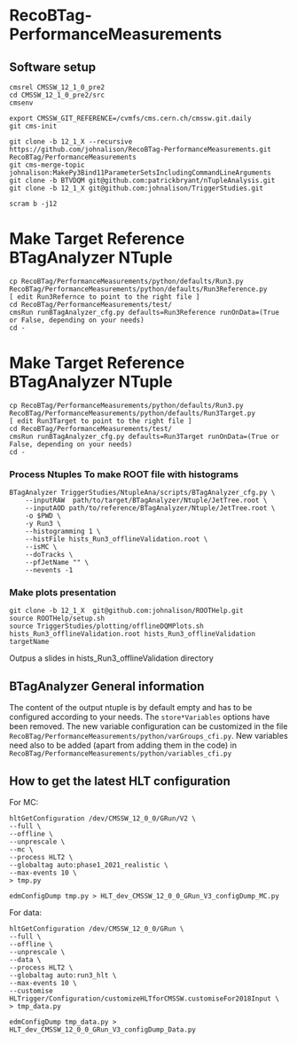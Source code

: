 # RecoBTag-PerformanceMeasurements

## Software setup

```
cmsrel CMSSW_12_1_0_pre2
cd CMSSW_12_1_0_pre2/src
cmsenv

export CMSSW_GIT_REFERENCE=/cvmfs/cms.cern.ch/cmssw.git.daily
git cms-init

git clone -b 12_1_X --recursive https://github.com/johnalison/RecoBTag-PerformanceMeasurements.git RecoBTag/PerformanceMeasurements
git cms-merge-topic johnalison:MakePy3Bind11ParameterSetsIncludingCommandLineArguments
git clone -b BTVDQM git@github.com:patrickbryant/nTupleAnalysis.git
git clone -b 12_1_X git@github.com:johnalison/TriggerStudies.git

scram b -j12

```


# Make Target Reference BTagAnalyzer NTuple
```
cp RecoBTag/PerformanceMeasurements/python/defaults/Run3.py RecoBTag/PerformanceMeasurements/python/defaults/Run3Reference.py 
[ edit Run3Refernce to point to the right file ]
cd RecoBTag/PerformanceMeasurements/test/
cmsRun runBTagAnalyzer_cfg.py defaults=Run3Reference runOnData=(True or False, depending on your needs) 
cd -
```

# Make Target Reference BTagAnalyzer NTuple
```
cp RecoBTag/PerformanceMeasurements/python/defaults/Run3.py RecoBTag/PerformanceMeasurements/python/defaults/Run3Target.py 
[ edit Run3Target to point to the right file ]
cd RecoBTag/PerformanceMeasurements/test/
cmsRun runBTagAnalyzer_cfg.py defaults=Run3Target runOnData=(True or False, depending on your needs) 
cd -
```

### Process Ntuples To make ROOT file with histograms

```
BTagAnalyzer TriggerStudies/NtupleAna/scripts/BTagAnalyzer_cfg.py \
    --inputRAW  path/to/target/BTagAnalyzer/Ntuple/JetTree.root \
    --inputAOD path/to/reference/BTagAnalyzer/Ntuple/JetTree.root \
    -o $PWD \
    -y Run3 \
    --histogramming 1 \
    --histFile hists_Run3_offlineValidation.root \
    --isMC \
    --doTracks \
    --pfJetName "" \ 
    --nevents -1
```



### Make plots presentation
``` 
git clone -b 12_1_X  git@github.com:johnalison/ROOTHelp.git
source ROOTHelp/setup.sh
source TriggerStudies/plotting/offlineDQMPlots.sh hists_Run3_offlineValidation.root hists_Run3_offlineValidation targetName
```
Outpus a slides in hists_Run3_offlineValidation directory




## BTagAnalyzer General information

The content of the output ntuple is by default empty and has to be configured according to your needs. The ```store*Variables``` options have been removed.
The new variable configuration can be customized in the file ```RecoBTag/PerformanceMeasurements/python/varGroups_cfi.py```.
New variables need also to be added (apart from adding them in the code) in ```RecoBTag/PerformanceMeasurements/python/variables_cfi.py```


## How to get the latest HLT configuration
For MC:
```
hltGetConfiguration /dev/CMSSW_12_0_0/GRun/V2 \
--full \
--offline \
--unprescale \
--mc \
--process HLT2 \
--globaltag auto:phase1_2021_realistic \
--max-events 10 \
> tmp.py
```
```
edmConfigDump tmp.py > HLT_dev_CMSSW_12_0_0_GRun_V3_configDump_MC.py
```
For data:
```
hltGetConfiguration /dev/CMSSW_12_0_0/GRun \
--full \
--offline \
--unprescale \
--data \
--process HLT2 \
--globaltag auto:run3_hlt \
--max-events 10 \
--customise HLTrigger/Configuration/customizeHLTforCMSSW.customiseFor2018Input \
> tmp_data.py
```
```
edmConfigDump tmp_data.py > HLT_dev_CMSSW_12_0_0_GRun_V3_configDump_Data.py
```
